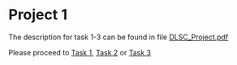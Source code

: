 # Project 1

The description for task 1-3 can be found in file [DLSC_Project.pdf](https://github.com/lblum95/Deep_Learning_for_Scientific_Computing/tree/master/Project1/DLSC_Project.pdf)

Please proceed to [Task 1](https://github.com/lblum95/Deep_Learning_for_Scientific_Computing/tree/master/Project1/Project1/Task1), [Task 2](https://github.com/lblum95/Deep_Learning_for_Scientific_Computing/tree/master/Project1/Projec1/Task2) or [Task 3](https://github.com/lblum95/Deep_Learning_for_Scientific_Computing/tree/master/Project1/Projec1/Task3)
